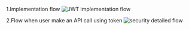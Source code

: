 1.Implementation flow
![JWT implementation flow](https://github.com/user-attachments/assets/ba970a2c-7324-4f58-860b-2f23bd44a99f)

2.Flow when user make an API call using token
![security detailed flow](https://github.com/user-attachments/assets/59659336-df25-42e8-b54d-160dfc596359)
